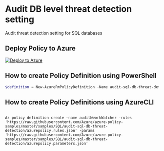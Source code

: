 # Audit DB level threat detection setting

Audit threat detection setting for SQL databases

## Deploy Policy to Azure

[![Deploy to Azure](http://azuredeploy.net/deploybutton.png)](https://portal.azure.com/?feature.customportal=false&microsoft_azure_policy=true#blade/Microsoft_Azure_Policy/CreatePolicyDefinitionBlade)

## How to create Policy Definition using PowerShell

````powershell
$definition = New-AzureRmPolicyDefinition -Name audit-sql-db-threat-detection -Policy 'https://raw.githubusercontent.com/Azure/azure-policy-samples/master/samples/SQL/audit-sql-db-threat-detection/azurepolicy.rules.json' -Parameter 'https://raw.githubusercontent.com/Azure/azure-policy-samples/master/samples/SQL/audit-sql-db-threat-detection/azurepolicy.parameters.json'
````

## How to create Policy Definitions using AzureCLI

````cli

Az policy definition create –name auditNworkWatcher -rules 'https://raw.githubusercontent.com/Azure/azure-policy-samples/master/samples/SQL/audit-sql-db-threat-detection/azurepolicy.rules.json' -params 'https://raw.githubusercontent.com/Azure/azure-policy-samples/master/samples/SQL/audit-sql-db-threat-detection/azurepolicy.parameters.json'

````
